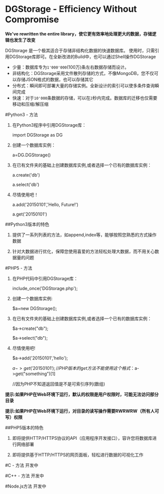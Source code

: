 # DGStorage - Efficiency Without Compromise
**We've rewritten the entire library，使它更有效率地处理更大的数据，存储逻辑也发生了改变**

DGStorage 是一个极其适合于存储非结构化数据的快速数据库。
使用时，只需引用DGStorage库即可。在全新改进的Build中，也可以通过Shell操作DGStorage
+ 少量：数据库专为<code>1'000'000</code>(100万)条左右数据存储而设计。
+ 非结构化：DGStorage采用文件散列存储的方式，不像MongoDB，您不仅可以存储JSON格式的数据，也可以存储其它
+ 分布式：瞬间即可部署大量的存储实例。全新设计的索引可以使多条件查询瞬间完成
+ 快速：对于<code>10'000</code>条数据的存储，可以在<code>2</code>秒内完成。数据库的迁移也仅需要移动和压缩/解压缩

#Python3 - 方法
1. 在Python3程序中引用DGStorage库：
    
    import DGStorage as DG
    
2. 创建一个数据库实例：
    
    a=DG.DGStorage()
    
3. 在已有文件夹的基础上创建数据库实例,或者选择一个已有的数据库实例：
    
    a.create('db')
    
    a.select('db')
    
4. 尽情使用吧！
    
    a.add('20150101','Hello, Future!')
    
    a.get('20150101')
    
##Python3版本的特色
1. 提供了一系列列表的方法，如append,index等，能够按照您熟悉的方式操作数据

2. 针对大数据进行优化，保障您使用喜爱的方法轻松处理大数据，而不用关心数据量的问题

#PHP5 - 方法 
1. 在PHP代码中引用DGStorage库：
    
    include_once('DGStorage.php');
    
2. 创建一个数据库实例:
    
    $a=new DGStorage();
    
3. 在已有文件夹的基础上创建数据库实例,或者选择一个已有的数据库实例：
    
    $a->create("db");
    
    $a->select("db");
    
4. 尽情使用吧!
    
    $a->add('20150101','hello');
    
    $a->get('20150101'); //PHP版本的get方法不能使用这个格式：$a->get("something")[1]
    
    //因为PHP不知道返回值是不是可索引序列(数组)
    
**提示:如果PHP在Web环境下运行，默认的权限是用户权限时，可能无法访问部分目录**

**提示:如果PHP在Web环境下运行，对目录的读写操作需要RWRWRW（所有人可写）权限**

##PHP5版本的特色
1. 即将提供HTTP/HTTPS协议的API（应用程序开发接口），容许您将数据库进行网络部署

2. 即将提供基于HTTP/HTTPS的网页面板，轻松进行数据的可视化工作

#C - 方法
开发中

#C++ - 方法
开发中

#Node.js方法
开发中